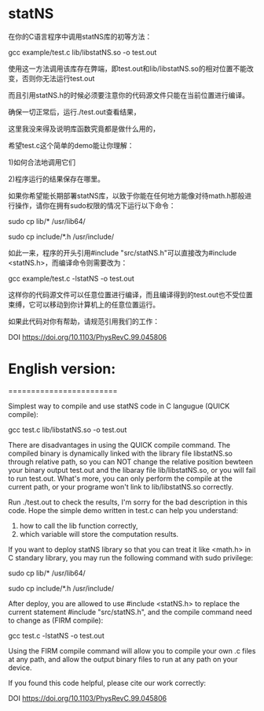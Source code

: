 # statNS

在你的C语言程序中调用statNS库的初等方法：

gcc example/test.c lib/libstatNS.so -o test.out

使用这一方法调用该库存在弊端，即test.out和lib/libstatNS.so的相对位置不能改变，否则你无法运行test.out

而且引用statNS.h的时候必须要注意你的代码源文件只能在当前位置进行编译。

确保一切正常后，运行./test.out查看结果，

这里我没来得及说明库函数究竟都是做什么用的，

希望test.c这个简单的demo能让你理解：

1)如何合法地调用它们

2)程序运行的结果保存在哪里。


如果你希望能长期部署statNS库，以致于你能在任何地方能像对待math.h那般进行操作，请你在拥有sudo权限的情况下运行以下命令：

sudo cp lib/* /usr/lib64/

sudo cp include/*.h /usr/include/

如此一来，程序的开头引用#include "src/statNS.h"可以直接改为#include <statNS.h>，而编译命令则需要改为：

gcc example/test.c -lstatNS -o test.out

这样你的代码源文件可以任意位置进行编译，而且编译得到的test.out也不受位置束缚，它可以移动到你计算机上的任意位置运行。


如果此代码对你有帮助，请规范引用我们的工作：

DOI https://doi.org/10.1103/PhysRevC.99.045806

# English version:
========================

Simplest way to compile and use statNS code in C langugue (QUICK compile):

gcc test.c lib/libstatNS.so -o test.out

There are disadvantages in using the QUICK compile command. The compiled binary is dynamically linked with the library file libstatNS.so through relative path, so you can NOT change the relative position bewteen your binary output test.out and the libaray file lib/libstatNS.so, or you will fail to run test.out. What's more, you can only perform the compile at the current path, or your programe won't link to lib/libstatNS.so correctly.

Run ./test.out to check the results,
I'm sorry for the bad description in this code.
Hope the simple demo written in test.c can help you understand:
1) how to call the lib function correctly,
2) which variable will store the computation results.

If you want to deploy statNS library so that you can treat it like <math.h> in C standary library, you may run the following command with sudo privilege:

sudo cp lib/* /usr/lib64/

sudo cp include/*.h /usr/include/

After deploy, you are allowed to use #include <statNS.h> to replace the current statement #include "src/statNS.h", and the compile command need to change as (FIRM compile):

gcc test.c -lstatNS -o test.out

Using the FIRM compile command will allow you to compile your own .c files at any path, and allow the output binary files to run at any path on your device.

If you found this code helpful, please cite our work correctly:

DOI https://doi.org/10.1103/PhysRevC.99.045806

